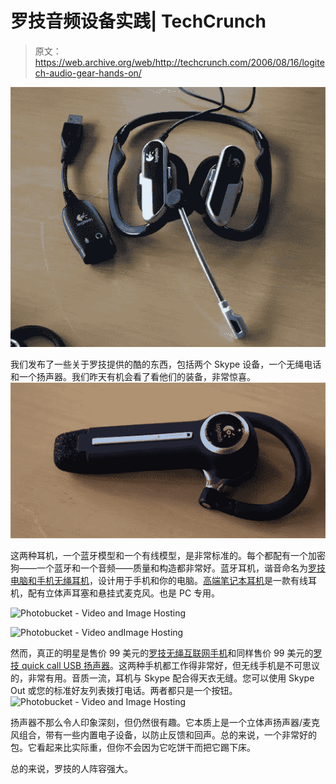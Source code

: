 # 罗技音频设备实践| TechCrunch

> 原文：<https://web.archive.org/web/http://techcrunch.com/2006/08/16/logitech-audio-gear-hands-on/>

![Photobucket - Video and Image Hosting](img/d2c86810df4b4424e2873313fcabc47c.png)

我们发布了一些关于罗技提供的酷的东西，包括两个 Skype 设备，一个无绳电话和一个扬声器。我们昨天有机会看了看他们的装备，非常惊喜。
![Photobucket - Video and Image Hosting](img/266cd39b4a2eec14ae84529f9f6b1e38.png)

这两种耳机，一个蓝牙模型和一个有线模型，是非常标准的。每个都配有一个加密狗——一个蓝牙和一个音频——质量和构造都非常好。蓝牙耳机，谐音命名为[罗技电脑和手机无绳耳机](https://web.archive.org/web/20141015235606/http://www.logitech.com/index.cfm/products/details/US/EN,CRID=2193,CONTENTID=12163)，设计用于手机和你的电脑。[高端笔记本耳机](https://web.archive.org/web/20141015235606/http://www.logitech.com/index.cfm/products/details/US/EN,CRID=103,CONTENTID=12163)是一款有线耳机，配有立体声耳塞和悬挂式麦克风。也是 PC 专用。

![Photobucket - Video and Image Hosting](img/814fd43eaaa53c0a399c5cc24530d6f8.png)

![Photobucket - Video andImage Hosting](img/dde0c63463bd4bc5e68722c35c6c2b1d.png)

然而，真正的明星是售价 99 美元的[罗技无绳互联网手机](https://web.archive.org/web/20141015235606/http://www.logitech.com/index.cfm/products/details/US/EN,CRID=103,CONTENTID=12148)和同样售价 99 美元的[罗技 quick call USB 扬声器](https://web.archive.org/web/20141015235606/http://www.logitech.com/index.cfm/products/details/US/EN,CRID=103,CONTENTID=12268)。这两种手机都工作得非常好，但无线手机是不可思议的，非常有用。音质一流，耳机与 Skype 配合得天衣无缝。您可以使用 Skype Out 或您的标准好友列表拨打电话。两者都只是一个按钮。
![Photobucket - Video and Image Hosting](img/e0aeda4f28703fc34f594594ec194d34.png)

扬声器不那么令人印象深刻，但仍然很有趣。它本质上是一个立体声扬声器/麦克风组合，带有一些内置电子设备，以防止反馈和回声。总的来说，一个非常好的包。它看起来比实际重，但你不会因为它吃饼干而把它踢下床。

总的来说，罗技的人阵容强大。
